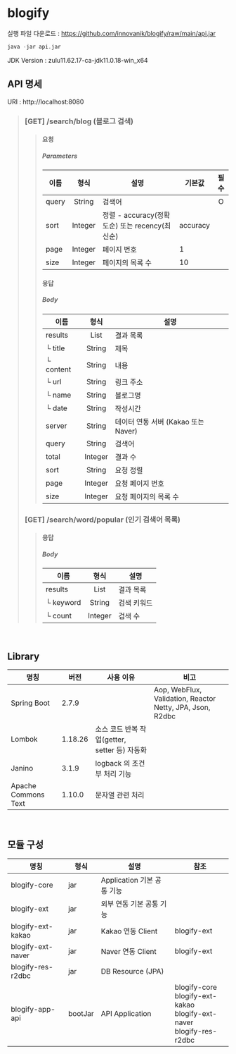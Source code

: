 # blogify

실행 파일 다운로드 : <https://github.com/innovanik/blogify/raw/main/api.jar>
``` C
java -jar api.jar
```
JDK Version : zulu11.62.17-ca-jdk11.0.18-win_x64
<br/>

## API 명세
URI : http://localhost:8080
> ### [GET] /search/blog (블로그 검색)
>> #### 요청
>> ##### Parameters
>> |이름|형식|설명|기본값|필수|
>> |-|:-:|-|-|:-:|
>> |query|String|검색어||O|
>> |sort|Integer|정렬 - accuracy(정확도순) 또는 recency(최신순)|accuracy||
>> |page|Integer|페이지 번호|1||
>> |size|Integer|페이지의 목록 수|10||
>> #### 응답
>> ##### Body
>> |이름|형식|설명|
>> |-|:-:|-|
>> |results|List|결과 목록|
>> |└ title|String|제목|
>> |└ content|String|내용|
>> |└ url|String|링크 주소|
>> |└ name|String|블로그명|
>> |└ date|String|작성시간|
>> |server|String|데이터 연동 서버 (Kakao 또는 Naver)|
>> |query|String|검색어|
>> |total|Integer|결과 수|
>> |sort|String|요청 정렬|
>> |page|Integer|요청 페이지 번호|
>> |size|Integer|요청 페이지의 목록 수|
>
>
> ### [GET] /search/word/popular (인기 검색어 목록)<br/>
>> #### 응답
>> ##### Body
>> |이름|형식|설명|
>> |-|:-:|-|
>> |results|List|결과 목록|
>> |└ keyword|String|검색 키워드|
>> |└ count|Integer|검색 수|
<br/>

## Library
|명칭|버전|사용 이유|비고|
|-|-|-|-|
|Spring Boot|2.7.9||Aop, WebFlux, Validation, Reactor Netty, JPA, Json, R2dbc|
|Lombok|1.18.26|소스 코드 반복 작업(getter, setter 등) 자동화||
|Janino|3.1.9|logback 의 조건부 처리 기능||
|Apache Commons Text|1.10.0|문자열 관련 처리||
<br/>

## 모듈 구성
|명칭|형식|설명|참조|
|-|-|-|-|
|blogify-core|jar|Application 기본 공통 기능||
|blogify-ext|jar|외부 연동 기본 공통 기능||
|blogify-ext-kakao|jar|Kakao 연동 Client|blogify-ext|
|blogify-ext-naver|jar|Naver 연동 Client|blogify-ext|
|blogify-res-r2dbc|jar|DB Resource (JPA)||
|blogify-app-api|bootJar|API Application|blogify-core<br/>blogify-ext-kakao<br/>blogify-ext-naver<br/>blogify-res-r2dbc|
